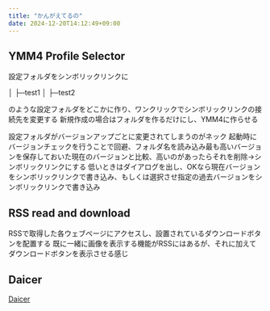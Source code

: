 ```yaml
---
title: "かんがえてるの"
date: 2024-12-20T14:12:49+09:00
---
```

## YMM4 Profile Selector
設定フォルダをシンボリックリンクに

│
├─test1
│
├─test2

のような設定フォルダをどこかに作り、ワンクリックでシンボリックリンクの接続先を変更する
新規作成の場合はフォルダを作るだけにし、YMM4に作らせる

設定フォルダがバージョンアップごとに変更されてしまうのがネック
起動時にバージョンチェックを行うことで回避、フォルダ名を読み込み最も高いバージョンを保存しておいた現在のバージョンと比較、高いのがあったらそれを削除→シンボリックリンクにする
低いときはダイアログを出し、OKなら現在バージョンをシンボリックリンクで書き込み、もしくは選択させ指定の過去バージョンをシンボリックリンクで書き込み

## RSS read and download

RSSで取得した各ウェブページにアクセスし、設置されているダウンロードボタンを配置する
既に一緒に画像を表示する機能がRSSにはあるが、それに加えてダウンロードボタンを表示させる感じ

## Daicer

[Daicer](Daicer.md)
